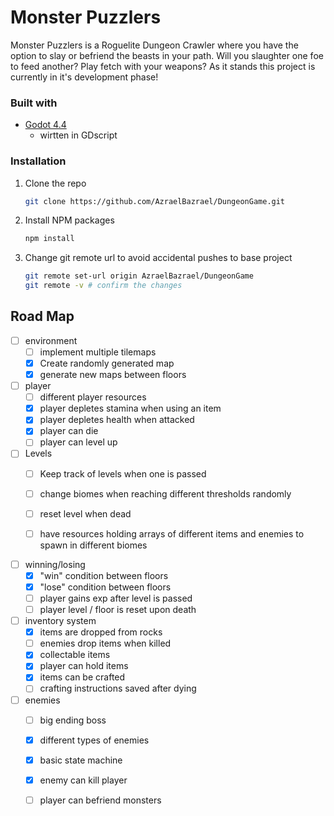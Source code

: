 # Monster Puzzlers
 
<!-- ABOUT THE PROJECT -->
Monster Puzzlers is a Roguelite Dungeon Crawler where you have the option to slay or befriend the beasts in your path. Will you slaughter one foe to feed another? Play fetch with your weapons? 
As it stands this project is currently in it's development phase!

<!-- Project information -->
### Built with

- <a href="https://godotengine.org/">Godot 4.4 </a>
    - wirtten in GDscript

### Installation
1. Clone the repo
   ```sh
   git clone https://github.com/AzraelBazrael/DungeonGame.git
   ```
2. Install NPM packages
   ```sh
   npm install
3. Change git remote url to avoid accidental pushes to base project
   ```sh
   git remote set-url origin AzraelBazrael/DungeonGame
   git remote -v # confirm the changes
<!-- <p align="right">(<a href="#readme-top">back to top</a>)</p>  -->


## Road Map

- [ ] environment
    - [ ] implement multiple tilemaps
    - [x] Create randomly generated map 
    - [x] generate new maps between floors

 - [ ] player
   - [ ] different player resources
   - [x] player depletes stamina when using an item
   - [x] player depletes health when attacked
   - [x] player can die
   - [ ] player can level up
        
- [ ] Levels
  - [ ] Keep track of levels when one is passed
  - [ ] change biomes when reaching different thresholds randomly
  - [ ] reset level when dead
  - [ ] have resources holding arrays of different items and enemies to spawn in different biomes

 
- [ ] winning/losing
    - [x] "win" condition between floors
    - [x] "lose" condition between floors
    - [ ] player gains exp after level is passed
    - [ ] player level / floor is reset upon death

- [ ] inventory system
    - [x] items are dropped from rocks
    - [ ] enemies drop items when killed
    - [x] collectable items
    - [x] player can hold items
    - [x] items can be crafted
    - [ ] crafting instructions saved after dying

- [ ] enemies
    - [ ] big ending boss
    - [x] different types of enemies
    - [x] basic state machine
    - [x] enemy can kill player
    - [ ] player can befriend monsters



<!-- MARKDOWN LINKS & IMAGES -->
<!-- [godot 4]: https://godotengine.org/  -->
